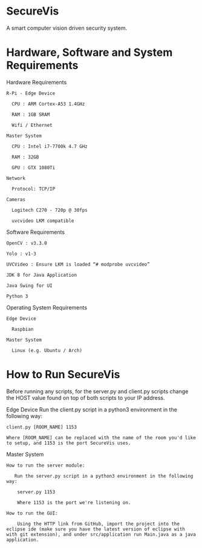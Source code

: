 # SecureVis
A smart computer vision driven security system.

# Hardware, Software and System Requirements 

Hardware Requirements

    R-Pi - Edge Device

      CPU : ARM Cortex-A53 1.4GHz

      RAM : 1GB SRAM

      Wifi / Ethernet

    Master System

      CPU : Intel i7-7700k 4.7 GHz

      RAM : 32GB

      GPU : GTX 1080Ti

    Network 

      Protocol: TCP/IP

    Cameras

      Logitech C270 - 720p @ 30fps

      uvcvideo LKM compatible  

  Software Requirements

    OpenCV : v3.3.0

    Yolo : v1-3	

    UVCVideo : Ensure LKM is loaded “# modprobe uvcvideo”

    JDK 8 for Java Application

    Java Swing for UI
    
    Python 3

  Operating System Requirements

    Edge Device

      Raspbian

    Master System

      Linux (e.g. Ubuntu / Arch)


# How to Run SecureVis

Before running any scripts, for the server.py and client.py scripts change the HOST value found on top of both scripts
to your IP address. 

Edge Device
    Run the client.py script in a python3 environment in the following way:
    
    client.py [ROOM_NAME] 1153
    
    Where [ROOM_NAME] can be replaced with the name of the room you'd like to setup, and 1153 is the port SecureVis uses.
    
Master System

    How to run the server module:
       
       Run the server.py script in a python3 environment in the following way:
       
        server.py 1153
        
        Where 1153 is the port we're listening on. 
        
    How to run the GUI:
    
        Using the HTTP link from GitHub, import the project into the eclipse ide (make sure you have the latest version of eclipse with with git extension), and under src/application run Main.java as a java application.
        
    

